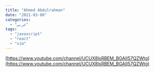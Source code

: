 ```yaml
---
title: "Ahmed Abdulrahman"
date: "2021-03-08"
categories:
  - "عربي"
tags:
  - "javascript"
  - "react"
  - "vim"
---
```


[https://www.youtube.com/channel/UCUX8lsRBEM_BGAII57QZWtg](https://www.youtube.com/channel/UCUX8lsRBEM_BGAII57QZWtg)

